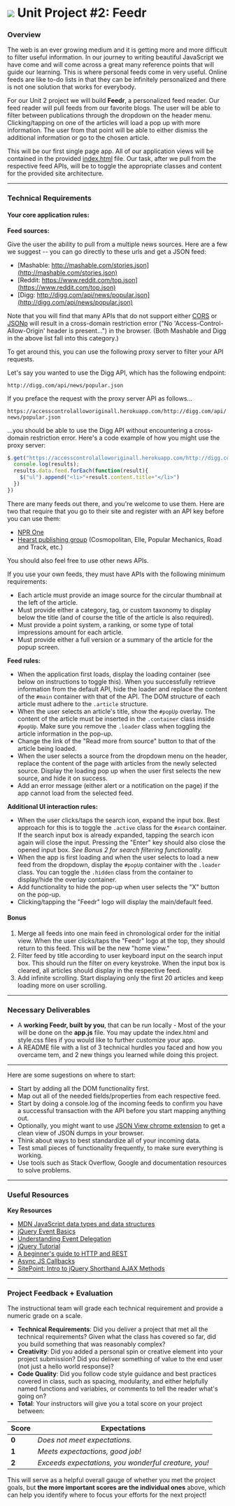 # ![](https://ga-dash.s3.amazonaws.com/production/assets/logo-9f88ae6c9c3871690e33280fcf557f33.png) Unit Project #2: Feedr

### Overview

The web is an ever growing medium and it is getting more and more difficult to filter useful information. In our journey to writing beautiful JavaScript we have come and will come across a great many reference points that will guide our learning. This is where personal feeds come in very useful. Online feeds are like to-do lists in that they can be infinitely personalized and there is not one solution that works for everybody.

For our Unit 2 project we will build __Feedr__, a personalized feed reader. Our feed reader will pull feeds from our favorite blogs. The user will be able to filter between publications through the dropdown on the header menu. Clicking/tapping on one of the articles will load a pop up with more information. The user from that point will be able to either dismiss the additional information or go to the chosen article.

This will be our first single page app. All of our application views will be contained in the provided [index.html](index.html) file. Our task, after we pull from the respective feed APIs, will be to toggle the appropriate classes and content for the provided site architecture.

---

### Technical Requirements

#### Your core application rules:

__Feed sources:__

Give the user the ability to pull from a multiple news sources. Here are a few we suggest -- you can go directly to these urls and get a JSON feed:

- [Mashable: http://mashable.com/stories.json](http://mashable.com/stories.json)
- [Reddit: https://www.reddit.com/top.json](https://www.reddit.com/top.json)
- [Digg: http://digg.com/api/news/popular.json](http://digg.com/api/news/popular.json)

Note that you will find that many APIs that do not support either [CORS](https://en.wikipedia.org/wiki/Cross-origin_resource_sharing) or [JSONp](https://en.wikipedia.org/wiki/JSONP) will result in a cross-domain restriction error ("No 'Access-Control-Allow-Origin' header is present...") in the browser. (Both Mashable and Digg in the above list fall into this category.)

To get around this, you can use the following proxy server to filter your API requests.

Let's say you wanted to use the Digg API, which has the following endpoint:

`http://digg.com/api/news/popular.json`

If you preface the request with the proxy server API as follows...

`https://accesscontrolalloworiginall.herokuapp.com/http://digg.com/api/news/popular.json`

...you should be able to use the Digg API without encountering a cross-domain restriction error. Here's a code example of how you might use the proxy server:

```js
$.get("https://accesscontrolalloworiginall.herokuapp.com/http://digg.com/api/news/popular.json", function(results){
  console.log(results);
  results.data.feed.forEach(function(result){
    $("ul").append("<li>"+result.content.title+"</li>")
  })
})
```


There are many feeds out there, and you're welcome to use them. Here are two that require that you go to their site and register with an API key before you can use them:


- [NPR One](http://dev.npr.org/)
- [Hearst publishing group](http://developer.hearst.com/) (Cosmopolitan, Elle, Popular Mechanics, Road and Track, etc.)


You should also feel free to use other news APIs. 

If you use your own feeds, they must have APIs with the following minimum requirements:

- Each article must provide an image source for the circular thumbnail at the left of the article.
- Must provide either a category, tag, or custom taxonomy to display below the title (and of course the title of the article is also required).
- Must provide a point system, a ranking, or some type of total impressions amount for each article.
- Must provide either a full version or a summary of the article for the popup screen.

__Feed rules:__

- When the application first loads, display the loading container (see below on instructions to toggle this). When you successfully retrieve information from the default API, hide the loader and replace the content of the `#main` container with that of the API. The DOM structure of each article must adhere to the `.article` structure.
- When the user selects an article's title, show the `#popUp` overlay. The content of the article must be inserted in the `.container` class inside `#popUp`. Make sure you remove the `.loader` class when toggling the article information in the pop-up.
- Change the link of the "Read more from source" button to that of the article being loaded.
- When the user selects a source from the dropdown menu on the header, replace the content of the page with articles from the newly selected source. Display the loading pop up when the user first selects the new source, and hide it on success.
- Add an error message (either alert or a notification on the page) if the app cannot load from the selected feed.

__Additional UI interaction rules:__

- When the user clicks/taps the search icon, expand the input box. Best approach for this is to toggle the `.active` class for the `#search` container. If the search input box is already expanded, tapping the search icon again will close the input. Pressing the "Enter" key should also close the opened input box.
  _See Bonus 2 for search filtering functionality._
- When the app is first loading and when the user selects to load a new feed from the dropdown, display the `#popUp` container with the `.loader` class. You can toggle the `.hidden` class from the container to display/hide the overlay container.
- Add functionality to hide the pop-up when user selects the "X" button on the pop-up.
- Clicking/tapping the "Feedr" logo will display the main/default feed.


#### Bonus

1. Merge all feeds into one main feed in chronological order for the initial view. When the user clicks/taps the "Feedr" logo at the top, they should return to this feed. This will be the new "home view."
2. Filter feed by title according to user keyboard input on the search input box. This should run the filter on every keystroke. When the input box is cleared, all articles should display in the respective feed.
3. Add infinite scrolling. Start displaying only the first 20 articles and keep loading more on user scrolling.

---

### Necessary Deliverables

* A __working Feedr, built by you__, that can be run locally - Most of the your will be done on the __app.js__ file. You may update the index.html and style.css files if you would like to further customize your app.
* A README file with a list of 3 technical hurdles you faced and how you overcame tem, and 2 new things you learned while doing this project.

---



Here are some sugestions on where to start:

- Start by adding all the DOM functionality first.
- Map out all of the needed fields/properties from each respective feed.
- Start by doing a console.log of the incoming feeds to confirm you have a successful transaction with the API before you start mapping anything out.
- Optionally, you might want to use [JSON View chrome extension](https://chrome.google.com/webstore/detail/jsonview/chklaanhfefbnpoihckbnefhakgolnmc?hl=en) to get a clean view of JSON dumps in your browser.
- Think about ways to best standardize all of your incoming data.
- Test small pieces of functionality frequently, to make sure everything is
  working.
- Use tools such as Stack Overflow, Google and documentation resources to solve problems.

---

### Useful Resources

**Key Resources**

- [MDN JavaScript data types and data structures](https://developer.mozilla.org/en-US/docs/Web/JavaScript/Data_structures)
- [jQuery Event Basics](https://learn.jquery.com/events/event-basics/)
- [Understanding Event Delegation](http://learn.jquery.com/events/event-delegation/)
- [jQuery Tutorial](http://tutorials.jenkov.com/jquery/index.html#jquery-version-used-in-this-tutorial)
- [A beginner's guide to HTTP and REST](http://code.tutsplus.com/tutorials/a-beginners-guide-to-http-and-rest--net-16340)
- [Async JS Callbacks](http://sporto.github.io/blog/2012/12/09/callbacks-listeners-promises/)
- [SitePoint: Intro to jQuery Shorthand AJAX Methods](http://www.sitepoint.com/introduction-jquery-shorthand-ajax-methods/)

---

### Project Feedback + Evaluation


The instructional team will grade each technical requirement and provide a
numeric grade on a scale.

- __Technical Requirements__: Did you deliver a project that met all the technical requirements? Given what the class has covered so far, did you build something that was reasonably complex?
- __Creativity__: Did you added a personal spin or creative element into your project submission? Did you deliver something of value to the end user (not just a hello world response)?
- __Code Quality__: Did you follow code style guidance and best practices covered in class, such as spacing, modularity, and either helpfully named functions and variables, or comments to tell the reader what's going on? 
- __Total__: Your instructors will give you a total score on your project between:

Score | Expectations
----- | ------------
**0** | _Does not meet expectations._
**1** | _Meets expectactions, good job!_
**2** | _Exceeds expectations, you wonderful creature, you!_

This will serve as a helpful overall gauge of whether you met the project goals, but __the more important scores are the individual ones__ above, which can help you identify where to focus your efforts for the next project!

